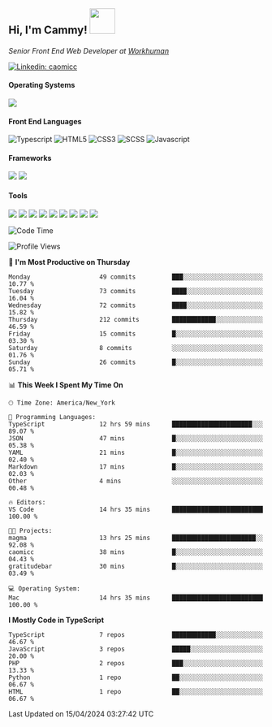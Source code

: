 <h2> Hi, I'm Cammy! <img src="https://media.giphy.com/media/WFEpbNDqjs312EZ06H/giphy.gif" width="50"></h2>
<p><em>Senior Front End Web Developer at <a href="http://workhuman.com">Workhuman</a> <img src="https://images.ctfassets.net/hff6luki1ys4/X1kMrXjaRqPywVHz2r343/9be6a49556aaa859e258725d744d1b31/whicon-social-recognition.svg" width="16"></em></p>

[![Linkedin: caomicc](https://img.shields.io/badge/-caomicc-blue?style=flat-square&logo=Linkedin&logoColor=white&link=https://www.linkedin.com/in/caomicc/)](https://www.linkedin.com/in/caomicc/)

#### Operating Systems

  ![](https://img.shields.io/badge/-MacOS-000?style=flat&logo=apple&logoColor=white)

#### Front End Languages

  ![Typescript](https://img.shields.io/badge/-Typescript-3178C6?style=flat-circle&logo=typescript&logoColor=white)
  ![HTML5](https://img.shields.io/badge/-HTML5-E34F26?style=flat-circle&logo=html5&logoColor=white)
  ![CSS3](https://img.shields.io/badge/-CSS3-1572B6?style=flat-circle&logo=css3&logoColor=white)
  ![SCSS](https://img.shields.io/badge/-SCSS-CC6699?style=flat-circle&logo=sass&logoColor=white)
  ![Javascript](https://img.shields.io/badge/-Javascript-F7DF1E?style=flat-circle&logo=javascript&logoColor=000)

#### Frameworks

  ![](https://img.shields.io/badge/-Next.js-black?style=flat&logo=next.js&logoColor=white)
  ![](https://img.shields.io/badge/-React-61DAFB?style=flat&logo=react&logoColor=black)


#### Tools

  ![](https://img.shields.io/badge/-VSCode-007ACC?style=flat&logo=visualstudio&logoColor=white)
  ![](https://img.shields.io/badge/-Oh_my_Zsh-black?style=flat&logo=windows-terminal&logoColor=white)
  ![](https://img.shields.io/badge/-Contentful-2478CC?style=flat&logo=contentful&logoColor=white)
  ![](https://img.shields.io/badge/-Figma-F24E1E?style=flat&logo=figma&logoColor=white)
  ![](https://img.shields.io/badge/-Jira-0052CC?style=flat&logo=jira&logoColor=white)
  ![](https://img.shields.io/badge/-Asana-F06A6A?style=flat&logo=asana&logoColor=white)
  ![](https://img.shields.io/badge/-Docker-2496ED?style=flat&logo=docker&logoColor=white)
  ![](https://img.shields.io/badge/-Vercel-black?style=flat&logo=vercel&logoColor=white)
  ![](https://img.shields.io/badge/-Netlify-00C7B7?style=flat&logo=netlify&logoColor=white)


<!--START_SECTION:waka-->
![Code Time](http://img.shields.io/badge/Code%20Time-869%20hrs%2016%20mins-blue)

![Profile Views](http://img.shields.io/badge/Profile%20Views-54-blue)

📅 **I'm Most Productive on Thursday** 

```text
Monday                   49 commits          ███░░░░░░░░░░░░░░░░░░░░░░   10.77 % 
Tuesday                  73 commits          ████░░░░░░░░░░░░░░░░░░░░░   16.04 % 
Wednesday                72 commits          ████░░░░░░░░░░░░░░░░░░░░░   15.82 % 
Thursday                 212 commits         ████████████░░░░░░░░░░░░░   46.59 % 
Friday                   15 commits          █░░░░░░░░░░░░░░░░░░░░░░░░   03.30 % 
Saturday                 8 commits           ░░░░░░░░░░░░░░░░░░░░░░░░░   01.76 % 
Sunday                   26 commits          █░░░░░░░░░░░░░░░░░░░░░░░░   05.71 % 
```


📊 **This Week I Spent My Time On** 

```text
🕑︎ Time Zone: America/New_York

💬 Programming Languages: 
TypeScript               12 hrs 59 mins      ██████████████████████░░░   89.07 % 
JSON                     47 mins             █░░░░░░░░░░░░░░░░░░░░░░░░   05.38 % 
YAML                     21 mins             █░░░░░░░░░░░░░░░░░░░░░░░░   02.40 % 
Markdown                 17 mins             █░░░░░░░░░░░░░░░░░░░░░░░░   02.03 % 
Other                    4 mins              ░░░░░░░░░░░░░░░░░░░░░░░░░   00.48 % 

🔥 Editors: 
VS Code                  14 hrs 35 mins      █████████████████████████   100.00 % 

🐱‍💻 Projects: 
magma                    13 hrs 25 mins      ███████████████████████░░   92.08 % 
caomicc                  38 mins             █░░░░░░░░░░░░░░░░░░░░░░░░   04.43 % 
gratitudebar             30 mins             █░░░░░░░░░░░░░░░░░░░░░░░░   03.49 % 

💻 Operating System: 
Mac                      14 hrs 35 mins      █████████████████████████   100.00 % 
```

**I Mostly Code in TypeScript** 

```text
TypeScript               7 repos             ████████████░░░░░░░░░░░░░   46.67 % 
JavaScript               3 repos             █████░░░░░░░░░░░░░░░░░░░░   20.00 % 
PHP                      2 repos             ███░░░░░░░░░░░░░░░░░░░░░░   13.33 % 
Python                   1 repo              ██░░░░░░░░░░░░░░░░░░░░░░░   06.67 % 
HTML                     1 repo              ██░░░░░░░░░░░░░░░░░░░░░░░   06.67 % 
```




 Last Updated on 15/04/2024 03:27:42 UTC
<!--END_SECTION:waka-->
